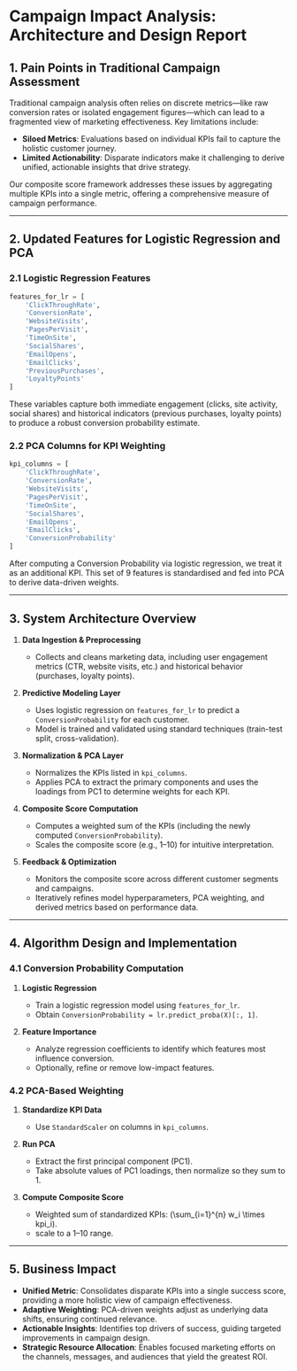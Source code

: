 # Campaign Impact Analysis: Architecture and Design Report

## 1. Pain Points in Traditional Campaign Assessment
Traditional campaign analysis often relies on discrete metrics—like raw conversion rates or isolated engagement figures—which can lead to a fragmented view of marketing effectiveness. Key limitations include:
- **Siloed Metrics**: Evaluations based on individual KPIs fail to capture the holistic customer journey.
- **Limited Actionability**: Disparate indicators make it challenging to derive unified, actionable insights that drive strategy.

Our composite score framework addresses these issues by aggregating multiple KPIs into a single metric, offering a comprehensive measure of campaign performance.

---

## 2. Updated Features for Logistic Regression and PCA

### 2.1 Logistic Regression Features

```python
features_for_lr = [
    'ClickThroughRate',
    'ConversionRate',
    'WebsiteVisits',
    'PagesPerVisit',
    'TimeOnSite',
    'SocialShares',
    'EmailOpens',
    'EmailClicks',
    'PreviousPurchases',
    'LoyaltyPoints'
]
```

These variables capture both immediate engagement (clicks, site activity, social shares) and historical indicators (previous purchases, loyalty points) to produce a robust conversion probability estimate.

### 2.2 PCA Columns for KPI Weighting

```python
kpi_columns = [
    'ClickThroughRate',
    'ConversionRate',
    'WebsiteVisits',
    'PagesPerVisit',
    'TimeOnSite',
    'SocialShares',
    'EmailOpens',
    'EmailClicks',
    'ConversionProbability'
]
```

After computing a Conversion Probability via logistic regression, we treat it as an additional KPI. This set of 9 features is standardised and fed into PCA to derive data-driven weights.

---

## 3. System Architecture Overview

1. **Data Ingestion & Preprocessing**  
   - Collects and cleans marketing data, including user engagement metrics (CTR, website visits, etc.) and historical behavior (purchases, loyalty points).

2. **Predictive Modeling Layer**  
   - Uses logistic regression on `features_for_lr` to predict a `ConversionProbability` for each customer.  
   - Model is trained and validated using standard techniques (train-test split, cross-validation).

3. **Normalization & PCA Layer**  
   - Normalizes the KPIs listed in `kpi_columns`.  
   - Applies PCA to extract the primary components and uses the loadings from PC1 to determine weights for each KPI.

4. **Composite Score Computation**  
   - Computes a weighted sum of the KPIs (including the newly computed `ConversionProbability`).  
   - Scales the composite score (e.g., 1–10) for intuitive interpretation.

5. **Feedback & Optimization**  
   - Monitors the composite score across different customer segments and campaigns.  
   - Iteratively refines model hyperparameters, PCA weighting, and derived metrics based on performance data.

---

## 4. Algorithm Design and Implementation

### 4.1 Conversion Probability Computation

1. **Logistic Regression**  
   - Train a logistic regression model using `features_for_lr`.  
   - Obtain `ConversionProbability = lr.predict_proba(X)[:, 1]`.

2. **Feature Importance**  
   - Analyze regression coefficients to identify which features most influence conversion.  
   - Optionally, refine or remove low-impact features.

### 4.2 PCA-Based Weighting

1. **Standardize KPI Data**  
   - Use `StandardScaler` on columns in `kpi_columns`.

2. **Run PCA**  
   - Extract the first principal component (PC1).  
   - Take absolute values of PC1 loadings, then normalize so they sum to 1.

3. **Compute Composite Score**  
   - Weighted sum of standardized KPIs: \(\sum_{i=1}^{n} w_i \times kpi_i\).  
   - scale to a 1–10 range.

---

## 5. Business Impact

- **Unified Metric**: Consolidates disparate KPIs into a single success score, providing a more holistic view of campaign effectiveness.
- **Adaptive Weighting**: PCA-driven weights adjust as underlying data shifts, ensuring continued relevance.
- **Actionable Insights**: Identifies top drivers of success, guiding targeted improvements in campaign design.
- **Strategic Resource Allocation**: Enables focused marketing efforts on the channels, messages, and audiences that yield the greatest ROI.
